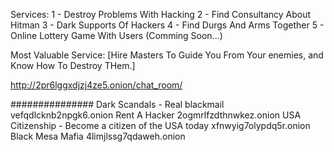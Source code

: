 Services: 
1 - Destroy Problems With Hacking
2 - Find Consultancy About Hitman
3 - Dark Supports Of Hackers
4 - Find Durgs And Arms Together
5 - Online Lottery Game With Users (Comming Soon...)

Most Valuable Service: [Hire Masters To Guide You From Your enemies, and Know How To Destroy THem.]


http://2pr6lggxdjzj4ze5.onion/chat_room/


###############
Dark Scandals - Real blackmail
	vefqdlcknb2npgk6.onion
Rent A Hacker
	2ogmrlfzdthnwkez.onion
USA Citizenship - Become a citizen of the USA today
	xfnwyig7olypdq5r.onion
Black Mesa Mafia
	4limjlssg7qdaweh.onion
